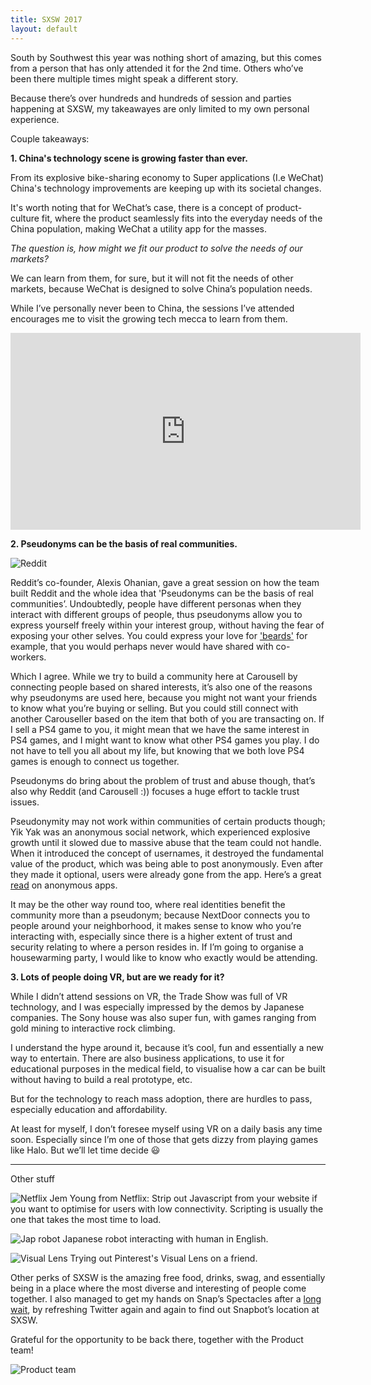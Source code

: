 ```yaml
---
title: SXSW 2017
layout: default
---
```


South by Southwest this year was nothing short of amazing, but this comes from a person that has only attended it for the 2nd time. Others who’ve been there multiple times might speak a different story.

<p></p>

Because there’s over hundreds and hundreds of session and parties happening at SXSW, my takeawayes are only limited to my own personal experience.

<p></p>

Couple takeaways:

<p></p>

<b>1. China's technology scene is growing faster than ever.</b>

From its explosive bike-sharing economy to Super applications (I.e WeChat) China's technology improvements are keeping up with its societal changes.

<p></p>

It's worth noting that for WeChat’s case, there is a concept of product-culture fit, where the product seamlessly fits into the everyday needs of the China population, making WeChat a utility app for the masses.

<p></p>

<i>The question is, how might we fit our product to solve the needs of our markets?</i>

We can learn from them, for sure, but it will not fit the needs of other markets, because WeChat is designed to solve China’s population needs.

<p></p>

While I’ve personally never been to China, the sessions I’ve attended encourages me to visit the growing tech mecca to learn from them.

<p></p>

<iframe width="560" height="315" src="https://www.youtube.com/embed/2VYE_7LCKrE" frameborder="0" allowfullscreen></iframe>



<b>2. Pseudonyms can be the basis of real communities.</b>

![Reddit](/assets/reddit.JPG)

Reddit’s co-founder, Alexis Ohanian, gave a great session on how the team built Reddit and the whole idea that 'Pseudonyms can be the basis of real communities’. Undoubtedly, people have different personas when they interact with different groups of people, thus pseudonyms allow you to express yourself freely within your interest group, without having the fear of exposing your other selves. You could express your love for <a href="https://www.reddit.com/r/beards/">'beards'</a> for example, that you would perhaps never would have shared with co-workers.<br>

<p></p>

Which I agree. While we try to build a community here at Carousell by connecting people based on shared interests, it’s also one of the reasons why pseudonyms are used here, because you might not want your friends to know what you’re buying or selling. But you could still connect with another Carouseller based on the item that both of you are transacting on. If I sell a PS4 game to you, it might mean that we have the same interest in PS4 games, and I might want to know what other PS4 games you play. I do not have to tell you all about my life, but knowing that we both love PS4 games is enough to connect us together.<br>

<p></p>

Pseudonyms do bring about the problem of trust and abuse though, that’s also why Reddit (and Carousell :)) focuses a huge effort to tackle trust issues.<br>

<p></p>

Pseudonymity may not work within communities of certain products though; Yik Yak was an anonymous social network, which experienced explosive growth until it slowed due to massive abuse that the team could not handle. When it introduced the concept of usernames, it destroyed the fundamental value of the product, which was being able to post anonymously. Even after they made it optional, users were already gone from the app. Here’s a great <a href="https://backchannel.com/these-failed-apps-discovered-a-hidden-rule-of-the-web-391471ca5952#.3c9dsd6nq">read</a> on anonymous apps. <br>

<p></p>

It may be the other way round too, where real identities benefit the community more than a pseudonym; because NextDoor connects you to people around your neighborhood, it makes sense to know who you’re interacting with, especially since there is a higher extent of trust and security relating to where a person resides in. If I’m going to organise a housewarming party, I would like to know who exactly would be attending.

<p></p>

<b>3. Lots of people doing VR, but are we ready for it?</b>

While I didn’t attend sessions on VR, the Trade Show was full of VR technology, and I was especially impressed by the demos by Japanese companies. The Sony house was also super fun, with games ranging from gold mining to interactive rock climbing.

<p></p>

I understand the hype around it, because it’s cool, fun and essentially a new way to entertain. There are also business applications, to use it for educational purposes in the medical field, to visualise how a car can be built without having to build a real prototype, etc.

<p></p>

But for the technology to reach mass adoption, there are hurdles to pass, especially education and affordability.

<p></p>

At least for myself, I don’t foresee myself using VR on a daily basis any time soon. Especially since I’m one of those that gets dizzy from playing games like Halo. But we’ll let time decide 😃

<p></p>



-----------------------------------------------------

Other stuff

![Netflix](/assets/netflix.JPG)
Jem Young from Netflix: Strip out Javascript from your website if you want to optimise for users with low connectivity. Scripting is usually the one that takes the most time to load.

![Jap robot](/assets/japrobot.JPG)
Japanese robot interacting with human in English.

![Visual Lens](/assets/pinterest.PNG    )
Trying out Pinterest's Visual Lens on a friend.


Other perks of SXSW is the amazing free food, drinks, swag, and essentially being in a place where the most diverse and interesting of people come together. I also managed to get my hands on Snap’s Spectacles after a <a href="http://huiyichia.com/2016/11/14/spectacles-launch/">long wait</a>, by refreshing Twitter again and again to find out Snapbot’s location at SXSW.

Grateful for the opportunity to be back there, together with the Product team!

![Product team](/assets/productteam.JPG)